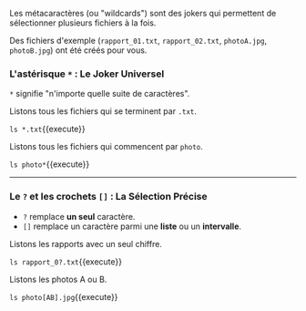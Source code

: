 Les métacaractères (ou "wildcards") sont des jokers qui permettent de sélectionner plusieurs fichiers à la fois.

Des fichiers d'exemple (`rapport_01.txt`, `rapport_02.txt`, `photoA.jpg`, `photoB.jpg`) ont été créés pour vous.

### L'astérisque `*` : Le Joker Universel

`*` signifie "n'importe quelle suite de caractères".

Listons tous les fichiers qui se terminent par `.txt`.

`ls *.txt`{{execute}}

Listons tous les fichiers qui commencent par `photo`.

`ls photo*`{{execute}}

---
### Le `?` et les crochets `[]` : La Sélection Précise

-   `?` remplace **un seul** caractère.
-   `[]` remplace un caractère parmi une **liste** ou un **intervalle**.

Listons les rapports avec un seul chiffre.

`ls rapport_0?.txt`{{execute}}

Listons les photos A ou B.

`ls photo[AB].jpg`{{execute}}